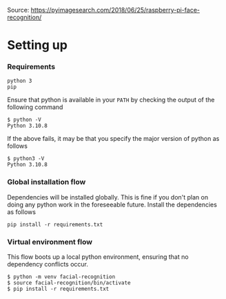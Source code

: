 Source: https://pyimagesearch.com/2018/06/25/raspberry-pi-face-recognition/

# Setting up

### Requirements
```
python 3
pip
```
Ensure that python is available in your `PATH` by checking the output of the following command
```
$ python -V
Python 3.10.8
```
If the above fails, it may be that you specify the major version of python as follows
```
$ python3 -V
Python 3.10.8
```

### Global installation flow
Dependencies will be installed globally. This is fine if you don't plan on doing any python work in the foreseeable future.
Install the dependencies as follows
```
pip install -r requirements.txt
```

### Virtual environment flow
This flow boots up a local python environment, ensuring that no dependency conflicts occur.

```
$ python -m venv facial-recognition
$ source facial-recognition/bin/activate
$ pip install -r requirements.txt
```
